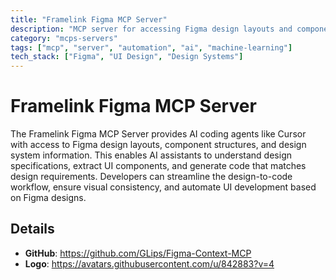 ```yaml
---
title: "Framelink Figma MCP Server"
description: "MCP server for accessing Figma design layouts and component information."
category: "mcps-servers"
tags: ["mcp", "server", "automation", "ai", "machine-learning"]
tech_stack: ["Figma", "UI Design", "Design Systems"]
---
```


# Framelink Figma MCP Server

The Framelink Figma MCP Server provides AI coding agents like Cursor with access to Figma design layouts, component structures, and design system information. This enables AI assistants to understand design specifications, extract UI components, and generate code that matches design requirements. Developers can streamline the design-to-code workflow, ensure visual consistency, and automate UI development based on Figma designs.

## Details

- **GitHub**: https://github.com/GLips/Figma-Context-MCP
- **Logo**: https://avatars.githubusercontent.com/u/842883?v=4
